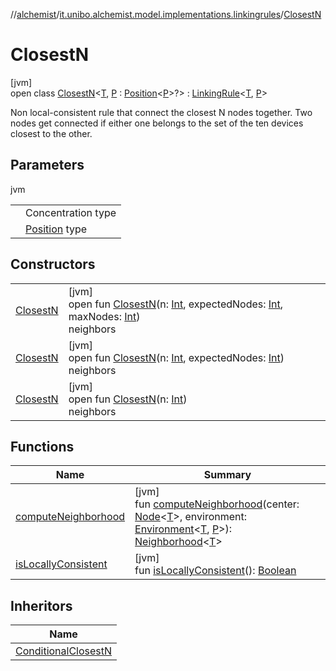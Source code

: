 //[alchemist](../../../index.md)/[it.unibo.alchemist.model.implementations.linkingrules](../index.md)/[ClosestN](index.md)

# ClosestN

[jvm]\
open class [ClosestN](index.md)<[T](index.md), [P](index.md) : [Position](../../it.unibo.alchemist.model.interfaces/-position/index.md)<[P](../../it.unibo.alchemist.model.interfaces/-route/index.md)>?> : [LinkingRule](../../it.unibo.alchemist.model.interfaces/-linking-rule/index.md)<[T](../../it.unibo.alchemist.model.implementations.movestrategies.target/-follow-target/index.md), [P](../../it.unibo.alchemist.model.interfaces/-route/index.md)> 

Non local-consistent rule that connect the closest N nodes together. Two nodes get connected if either one belongs to the set of the ten devices closest to the other.

## Parameters

jvm

| | |
|---|---|
| <T> | Concentration type |
| <P> | [Position](../../it.unibo.alchemist.model.interfaces/-position/index.md) type |

## Constructors

| | |
|---|---|
| [ClosestN](-closest-n.md) | [jvm]<br>open fun [ClosestN](-closest-n.md)(n: [Int](https://kotlinlang.org/api/latest/jvm/stdlib/kotlin/-int/index.html), expectedNodes: [Int](https://kotlinlang.org/api/latest/jvm/stdlib/kotlin/-int/index.html), maxNodes: [Int](https://kotlinlang.org/api/latest/jvm/stdlib/kotlin/-int/index.html))<br>neighbors |
| [ClosestN](-closest-n.md) | [jvm]<br>open fun [ClosestN](-closest-n.md)(n: [Int](https://kotlinlang.org/api/latest/jvm/stdlib/kotlin/-int/index.html), expectedNodes: [Int](https://kotlinlang.org/api/latest/jvm/stdlib/kotlin/-int/index.html))<br>neighbors |
| [ClosestN](-closest-n.md) | [jvm]<br>open fun [ClosestN](-closest-n.md)(n: [Int](https://kotlinlang.org/api/latest/jvm/stdlib/kotlin/-int/index.html))<br>neighbors |

## Functions

| Name | Summary |
|---|---|
| [computeNeighborhood](compute-neighborhood.md) | [jvm]<br>fun [computeNeighborhood](compute-neighborhood.md)(center: [Node](../../it.unibo.alchemist.model.interfaces/-node/index.md)<[T](../../it.unibo.alchemist.model.implementations.movestrategies.target/-follow-target/index.md)>, environment: [Environment](../../it.unibo.alchemist.model.interfaces/-environment/index.md)<[T](../../it.unibo.alchemist.model.implementations.movestrategies.target/-follow-target/index.md), [P](../../it.unibo.alchemist.model.interfaces/-route/index.md)>): [Neighborhood](../../it.unibo.alchemist.model.interfaces/-neighborhood/index.md)<[T](../../it.unibo.alchemist.model.implementations.movestrategies.target/-follow-target/index.md)> |
| [isLocallyConsistent](is-locally-consistent.md) | [jvm]<br>fun [isLocallyConsistent](is-locally-consistent.md)(): [Boolean](https://kotlinlang.org/api/latest/jvm/stdlib/kotlin/-boolean/index.html) |

## Inheritors

| Name |
|---|
| [ConditionalClosestN](../-conditional-closest-n/index.md) |
